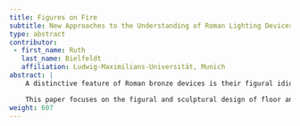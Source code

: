```yaml
---
title: Figures on Fire
subtitle: New Approaches to the Understanding of Roman Lighting Devices in Bronze
type: abstract
contributor:
 - first_name: Ruth
   last_name: Bielfeldt
   affiliation: Ludwig-Maximilians-Universität, Munich
abstract: |
    A distinctive feature of Roman bronze devices is their figural idiosyncrasy: the sometimes charming, sometimes bizarre mixture of anthropomorphic, zoomorphic, and floral forms employed for stems, legs, handles, and bodies. Vitruvius famously criticized such fanciful visual language in the vegetabilized architectures of Roman wall-painting; what has been sidelined in the discussions on Vitruvius and the *monstra* is that the wall-paintings merely elaborated motifs long established in furniture. In scholarship on furnishings, their hybrid composition was first appreciated as delightful and later, under the verdict of twentieth-century aesthetics, dismissed as superfluous ornamentation (“kitsch”). But it was never studied for what it can tell us about the notions associated with banquet accessories, corporeality, skillfulness, movement, and, not least, the physical energy—heat and light—produced by them.

    This paper focuses on the figural and sculptural design of floor and table candelabra as well as select lamps from Pompeii and Herculaneum, which are part of a new research and database project on Roman lighting and heating devices in bronze led by the author in collaboration with Norbert Franken (Berlin). A large number of candelabra, largely unpublished, are held by the National Museum of Naples (270 specimens). Starting from this chronologically homogeneous group of lighting devices, I explore avenues toward a new conceptual framework that enables us to integrate the objects’ intriguing “sculpturalism” with other, often sundered aspects: their energy and matter (fire and metal), their production technique and functionality, their effect on space and ambience, and ultimately their precarious status as objects managed by slaves.
weight: 607
---
```


